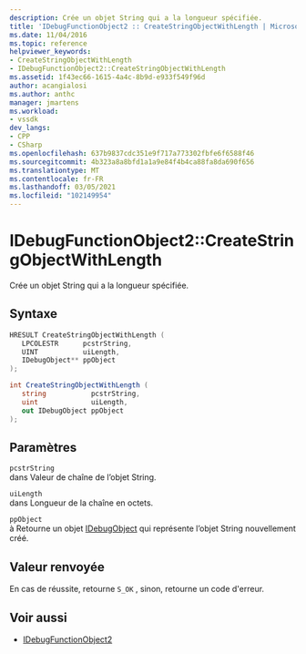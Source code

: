 ```yaml
---
description: Crée un objet String qui a la longueur spécifiée.
title: 'IDebugFunctionObject2 :: CreateStringObjectWithLength | Microsoft Docs'
ms.date: 11/04/2016
ms.topic: reference
helpviewer_keywords:
- CreateStringObjectWithLength
- IDebugFunctionObject2::CreateStringObjectWithLength
ms.assetid: 1f43ec66-1615-4a4c-8b9d-e933f549f96d
author: acangialosi
ms.author: anthc
manager: jmartens
ms.workload:
- vssdk
dev_langs:
- CPP
- CSharp
ms.openlocfilehash: 637b9837cdc351e9f717a773302fbfe6f6588f46
ms.sourcegitcommit: 4b323a8a8bfd1a1a9e84f4b4ca88fa8da690f656
ms.translationtype: MT
ms.contentlocale: fr-FR
ms.lasthandoff: 03/05/2021
ms.locfileid: "102149954"
---
```

# <a name="idebugfunctionobject2createstringobjectwithlength"></a>IDebugFunctionObject2::CreateStringObjectWithLength
Crée un objet String qui a la longueur spécifiée.

## <a name="syntax"></a>Syntaxe

```cpp
HRESULT CreateStringObjectWithLength (
   LPCOLESTR      pcstrString,
   UINT           uiLength,
   IDebugObject** ppObject
);
```

```csharp
int CreateStringObjectWithLength (
   string           pcstrString,
   uint             uiLength,
   out IDebugObject ppObject
);
```

## <a name="parameters"></a>Paramètres
`pcstrString`\
dans Valeur de chaîne de l’objet String.

`uiLength`\
dans Longueur de la chaîne en octets.

`ppObject`\
à Retourne un objet [IDebugObject](../../../extensibility/debugger/reference/idebugobject.md) qui représente l’objet String nouvellement créé.

## <a name="return-value"></a>Valeur renvoyée
 En cas de réussite, retourne `S_OK` , sinon, retourne un code d'erreur.

## <a name="see-also"></a>Voir aussi
- [IDebugFunctionObject2](../../../extensibility/debugger/reference/idebugfunctionobject2.md)
